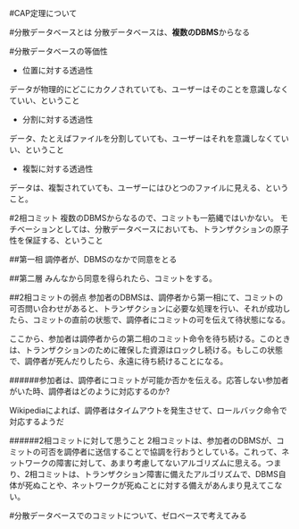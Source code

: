 #CAP定理について

#分散データベースとは
分散データベースは、**複数のDBMS**からなる

#分散データベースの等価性
- 位置に対する透過性

データが物理的にどこにカクノされていても、ユーザーはそのことを意識しなくていい、ということ

- 分割に対する透過性

データ、たとえばファイルを分割していても、ユーザーはそれを意識しなくていい、ということ

- 複製に対する透過性

データは、複製されていても、ユーザーにはひとつのファイルに見える、ということ。

#2相コミット
複数のDBMSからなるので、コミットも一筋縄ではいかない。
モチベーションとしては、分散データベースにおいても、トランザクションの原子性を保証する、ということ


##第一相
調停者が、DBMSのなかで同意をとる

##第二層
みんなから同意を得られたら、コミットをする。

##2相コミットの弱点
参加者のDBMSは、調停者から第一相にて、コミットの可否問い合わせがあると、トランザクションに必要な処理を行い、それが成功したら、コミットの直前の状態で、調停者にコミットの可を伝えて待状態になる。

ここから、参加者は調停者からの第二相のコミット命令を待ち続ける。このときは、トランザクションのために確保した資源はロックし続ける。もしこの状態で、調停者が死んだりしたら、永遠に待ち続けることになる。

######参加者は、調停者にコミットが可能か否かを伝える。応答しない参加者がいた時、調停者はどのように対応するのか?

Wikipediaによれば、調停者はタイムアウトを発生させて、ロールバック命令で対応するようだ

######2相コミットに対して思うこと
2相コミットは、参加者のDBMSが、コミットの可否を調停者に送信することで協調を行おうとしている。これって、ネットワークの障害に対して、あまり考慮してないアルゴリズムに思える。つまり、2相コミットは、トランザクション障害に備えたアルゴリズムで、DBMS自体が死ぬことや、ネットワークが死ぬことに対する備えがあんまり見えてこない。

#分散データベースでのコミットについて、ゼロベースで考えてみる


